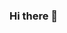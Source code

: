 ### Hi there 👋

<!--
**Software13-spec/Software13-spec** is a ✨ _special_ ✨ repository because its `README.md` (this file) appears on your GitHub profile.

Here are some ideas to get you started:
Just trying this out ...
- 🔭 I’m currently working on ...
- 🌱 I’m currently learning ...
- 👯 I’m looking to collaborate on ...
- 🤔 I’m looking for help with ...
- 💬 Ask me about ...
- 📫 How to reach me: ...
- 😄 Pronouns: ...
- ⚡ Fun fact: ...
-->
